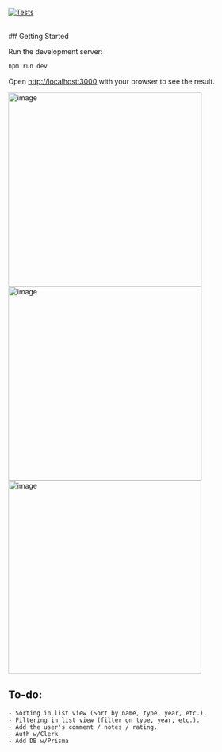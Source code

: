 [![Tests](https://github.com/carvalhomeo/brewery/actions/workflows/main.yml/badge.svg)](https://github.com/carvalhomeo/brewery/actions/workflows/main.yml)

</br>
## Getting Started

Run the development server:

```bash
npm run dev
```

Open [http://localhost:3000](http://localhost:3000) with your browser to see the result.

<img width="390" alt="image" src="https://github.com/carvalhomeo/brewery/assets/48029185/e53eac45-f458-4d52-a362-a0b34f8b4527">
<img width="390" alt="image" src="https://github.com/carvalhomeo/brewery/assets/48029185/5484f1ee-f016-44ab-918d-6d3e439400a5">
<img width="389" alt="image" src="https://github.com/carvalhomeo/brewery/assets/48029185/259b0215-0789-4dfd-8fb1-3ab6efda65ef">

## To-do:

```
- Sorting in list view (Sort by name, type, year, etc.).
- Filtering in list view (filter on type, year, etc.).
- Add the user's comment / notes / rating.
- Auth w/Clerk
- Add DB w/Prisma
```
